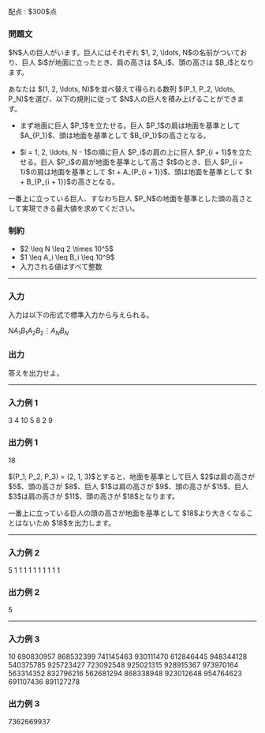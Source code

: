 
<div>

<span>

<span>

<p>
配点 : $300$点
</p>

<div>

<section>

### **問題文**

<p>
$N$人の巨人がいます。巨人にはそれぞれ $1, 2, \ldots, N$の名前がついており、巨人 $i$が地面に立ったとき、肩の高さは $A_i$、頭の高さは $B_i$となります。
</p>

<p>
あなたは $(1, 2, \ldots, N)$を並べ替えて得られる数列 $(P_1, P_2, \ldots, P_N)$を選び、以下の規則に従って $N$人の巨人を積み上げることができます。
</p>

<ul>

<li>

<p>
まず地面に巨人 $P_1$を立たせる。巨人 $P_1$の肩は地面を基準として $A_{P_1}$、頭は地面を基準として $B_{P_1}$の高さとなる。
</p>

</li>

<li>

<p>
$i = 1, 2, \ldots, N - 1$の順に巨人 $P_i$の肩の上に巨人 $P_{i + 1}$を立たせる。巨人 $P_i$の肩が地面を基準として高さ $t$のとき、巨人 $P_{i + 1}$の肩は地面を基準として $t + A_{P_{i + 1}}$、頭は地面を基準として $t + B_{P_{i + 1}}$の高さとなる。
</p>

</li>

</ul>

<p>
一番上に立っている巨人、すなわち巨人 $P_N$の地面を基準とした頭の高さとして実現できる最大値を求めてください。
</p>

</section>

</div>

<div>

<section>

### **制約**

<ul>

<li>
$2 \leq N \leq 2 \times 10^5$
</li>

<li>
$1 \leq A_i \leq B_i \leq 10^9$
</li>

<li>
入力される値はすべて整数
</li>

</ul>

</section>

</div>

---

<div>

<div>

<section>

### **入力**

<p>
入力は以下の形式で標準入力から与えられる。
</p>

<div>

$N$$A_1$$B_1$$A_2$$B_2$$\vdots$$A_N$$B_N$
</div>

</section>

</div>

<div>

<section>

### **出力**

<p>
答えを出力せよ。
</p>

</section>

</div>

</div>

---

<div>

<section>

### **入力例 1**

<div>

3
4 10
5 8
2 9

</div>

</section>

</div>

<div>

<section>

### **出力例 1**

<div>

18

</div>

<p>
$(P_1, P_2, P_3) = (2, 1, 3)$とすると、地面を基準として巨人 $2$は肩の高さが $5$、頭の高さが $8$、巨人 $1$は肩の高さが $9$、頭の高さが $15$、巨人 $3$は肩の高さが $11$、頭の高さが $18$となります。
</p>

<p>
一番上に立っている巨人の頭の高さが地面を基準として $18$より大きくなることはないため $18$を出力します。
</p>

</section>

</div>

---

<div>

<section>

### **入力例 2**

<div>

5
1 1
1 1
1 1
1 1
1 1

</div>

</section>

</div>

<div>

<section>

### **出力例 2**

<div>

5

</div>

</section>

</div>

---

<div>

<section>

### **入力例 3**

<div>

10
690830957 868532399
741145463 930111470
612846445 948344128
540375785 925723427
723092548 925021315
928915367 973970164
563314352 832796216
562681294 868338948
923012648 954764623
691107436 891127278

</div>

</section>

</div>

<div>

<section>

### **出力例 3**

<div>

7362669937

</div>

</section>

</div>

</span>

</span>

</div>
